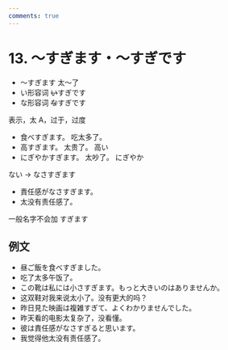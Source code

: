 ```yaml
---
comments: true
---
```


# 13. ～すぎます・～すぎです

- ～すぎます  太～了
- い形容词  ~~い~~すぎです
- な形容词  ~~な~~すぎです

表示，太 A，过于，过度

- 食べすぎます。 吃太多了。 
- 高すぎます。 太贵了。 高い
- にぎやかすぎます。 太吵了。 にぎやか

ない -> なさすぎます

- 責任感がなさすぎます。
- 太没有责任感了。

一般名字不会加 すぎます

## 例文

- 昼ご飯を食べすぎました。
- 吃了太多午饭了。
- この靴は私には小さすぎます。もっと大きいのはありませんか。
- 这双鞋对我来说太小了。没有更大的吗？
- 昨日見た映画は複雑すぎて、よくわかりませんでした。
- 昨天看的电影太复杂了，没看懂。
- 彼は責任感がなさすぎると思います。
- 我觉得他太没有责任感了。


